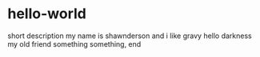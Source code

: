 # hello-world
short description
my name is shawnderson and i like gravy
hello darkness my old friend
something something, end
